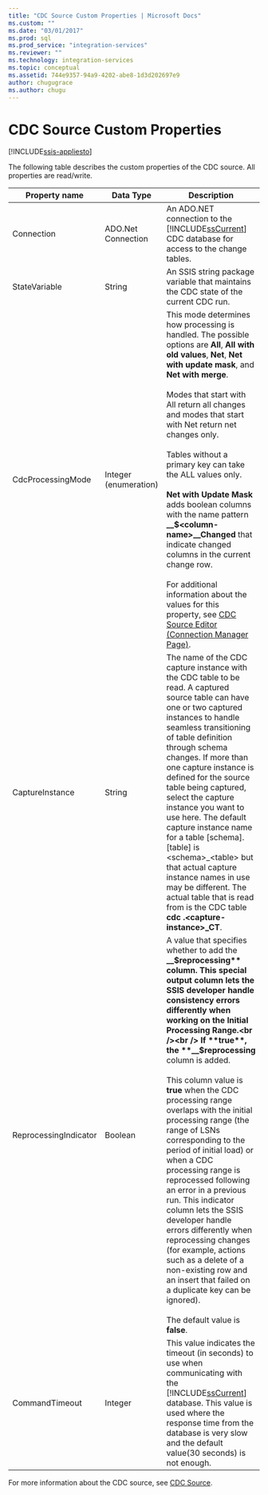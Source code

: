 ```yaml
---
title: "CDC Source Custom Properties | Microsoft Docs"
ms.custom: ""
ms.date: "03/01/2017"
ms.prod: sql
ms.prod_service: "integration-services"
ms.reviewer: ""
ms.technology: integration-services
ms.topic: conceptual
ms.assetid: 744e9357-94a9-4202-abe8-1d3d202697e9
author: chugugrace
ms.author: chugu
---
```

# CDC Source Custom Properties

[!INCLUDE[ssis-appliesto](../../includes/ssis-appliesto-ssvrpluslinux-asdb-asdw-xxx.md)]


  The following table describes the custom properties of the CDC source. All properties are read/write.  
  
|Property name|Data Type|Description|  
|-------------------|---------------|-----------------|  
|Connection|ADO.Net Connection|An ADO.NET connection to the [!INCLUDE[ssCurrent](../../includes/sscurrent-md.md)] CDC database for access to the change tables.|  
|StateVariable|String|An SSIS string package variable that maintains the CDC state of the current CDC run.|  
|CdcProcessingMode|Integer (enumeration)|This mode determines how processing is handled. The possible options are **All**, **All with old values**, **Net**, **Net with update mask**, and **Net with merge**.<br /><br /> Modes that start with All return all changes and modes that start with Net return net changes only.<br /><br /> Tables without a primary key can take the ALL values only.<br /><br /> **Net with Update Mask** adds boolean columns with the name pattern **__$\<column-name>\__Changed** that indicate changed columns in the current change row.<br /><br /> For additional information about the values for this property, see [CDC Source Editor &#40;Connection Manager Page&#41;](../../integration-services/data-flow/cdc-source-editor-connection-manager-page.md).|  
|CaptureInstance|String|The name of the CDC capture instance with the CDC table to be read. A captured source table can have one or two captured instances to handle seamless transitioning of table definition through schema changes. If more than one capture instance is defined for the source table being captured, select the capture instance you want to use here. The default capture instance name for a table [schema].[table] is \<schema>_\<table> but that actual capture instance names in use may be different. The actual table that is read from is the CDC table **cdc .\<capture-instance>_CT**.|  
|ReprocessingIndicator|Boolean|A value that specifies whether to add the **__$reprocessing** column. This special output column lets the SSIS developer handle consistency errors differently when working on the Initial Processing Range.<br /><br /> If **true**, the  **__$reprocessing** column is added.<br /><br /> This column value is **true** when the CDC processing range overlaps with the initial processing range (the range of LSNs corresponding to the period of initial load) or when a CDC processing range is reprocessed following an error in a previous run. This indicator column lets the SSIS developer handle errors differently when reprocessing changes (for example, actions such as a delete of a non-existing row and an insert that failed on a duplicate key can be ignored).<br /><br /> The default value is **false**.|  
|CommandTimeout|Integer|This value indicates the timeout (in seconds) to use when communicating with the [!INCLUDE[ssCurrent](../../includes/sscurrent-md.md)] database. This value is used where the response time from the database is very slow and the default value(30 seconds) is not enough.|  
  
 For more information about the CDC source, see [CDC Source](../../integration-services/data-flow/cdc-source.md).  
  
  
